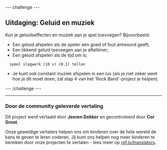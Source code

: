 --- challenge ---

## Uitdaging: Geluid en muziek

Kun je geluidseffecten en muziek aan je spel toevoegen? Bijvoorbeeld:

+ Een geluid afspelen als de speler een goed of fout antwoord geeft;
+ Een tikkend geluid toevoegen aan je afteltimer;
+ Een geluid afspelen als de tijd om is;
    
```blocks
  speel slagwerk (10 v) (0.1) tellen
```

+ Je kunt ook constant muziek afspelen in een lus (als je niet zeker weet hoe je dit moet doen, zal stap 4 van het 'Rock Band'-project je helpen).

--- /challenge ---

***

### Door de community geleverde vertaling

Dit project werd vertaald door **Jeoren Dekker** en gecontroleerd door **Cor Groot**.

Onze geweldige vertalers helpen ons om kinderen over de hele wereld de kans te geven te leren coderen. Jij kunt ons helpen nog meer kinderen te bereiken door onze projecten te vertalen - lees meer op [rpf.io/translators](https://rpf.io/translators).
